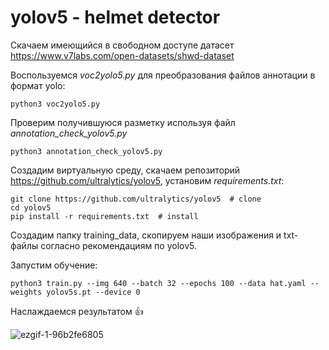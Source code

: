 # yolov5 - helmet detector


Скачаем имеющийся в свободном доступе датасет https://www.v7labs.com/open-datasets/shwd-dataset  
  
Воспользуемся *voc2yolo5.py* для преобразования файлов аннотации в формат yolo:  
```
python3 voc2yolo5.py
```

Проверим получившуюся разметку используя файл *annotation_check_yolov5.py* 
```
python3 annotation_check_yolov5.py
```
Создадим виртуальную среду, скачаем репозиторий https://github.com/ultralytics/yolov5, установим *requirements.txt*:  
```
git clone https://github.com/ultralytics/yolov5  # clone
cd yolov5
pip install -r requirements.txt  # install
```

Создадим папку training_data, скопируем наши изображения и txt-файлы согласно рекомендациям по yolov5.  

Запустим обучение:
```
python3 train.py --img 640 --batch 32 --epochs 100 --data hat.yaml --weights yolov5s.pt --device 0
```
Наслаждаемся результатом :+1:  


![ezgif-1-96b2fe6805](https://user-images.githubusercontent.com/56885818/204822080-33217f48-c67e-48a4-b99d-c1959e453707.gif)



